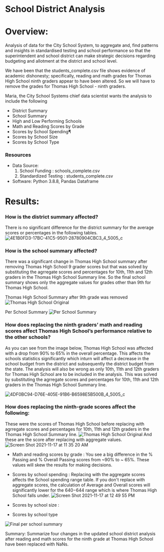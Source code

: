 # School District Analysis

# Overview:
Analysis of data for the City School System, to aggregate and, find patterns and insights in standardised testing and school performance so that the superintendent and school district can make strategic decisions regarding budgeting and allotment at the district and school level. 

We have been that the students_complete.csv file shows evidence of academic dishonesty; specifically, reading and math grades for Thomas High School ninth graders appear to have been altered. So we will have to remove the grades for Thomas High School - ninth graders. 

Maria, the City School Systems chief data scientist wants the analysis to include the following 
* District Summary
* School Summary
* High and Low Performing Schools
* Math and Reading Scores by Grade
* Scores by School Spending¶
* Scores by School Size
* Scores by School Type

### Resources
* Data Source: 
    1. School Funding : schools_complete.csv
    2. Standardized Testing : students_complete.csv
* Software: Python 3.8.8, Pandas Dataframe

# Results: 
### How is the district summary affected?
There is no significant difference for the district summary for the average scores or percentages in the following tables. 
![4E1B0FD3-17BC-41C5-9501-28780904CBC3_4_5005_c](https://user-images.githubusercontent.com/75961057/142272751-5d5935bb-6339-4f87-9f6a-91f663bd16bd.jpeg)

### How is the school summary affected?
There was a significant change in Thomas High School summary after removing Thomas High School 9 grader scores but that was solved by substituting the agrregate scores and percentages for 10th, 11th and 12th graders in the Thomas High School Summary line. So the final school summary shows only the aggregate values for grades other than 9th for Thomas High School. 

Thomas High School Summary after 9th grade was removed
![Thomas High School Original](https://user-images.githubusercontent.com/75961057/142271971-70ac1a2e-11ac-44d4-ac65-7f6958f7bd7f.png)

Per School Summary
![Per School Summary](https://user-images.githubusercontent.com/75961057/142272879-35d9787f-3374-444f-b567-ad7e68b9bd7c.png)

### How does replacing the ninth graders’ math and reading scores affect Thomas High School’s performance relative to the other schools?
As you can see from the image below, Thomas High School was affected with a drop from 90% to 65% in the overall percentage. This affects the schools statistics significantly which inturn will affect a decrease in the school budget from the district and subsequently the district budget from the state. The analysis will also be wrong as only 10th, 11th and 12th graders for Thomas High School are to be included in the analysis. This was solved by substituting the agrregate scores and percentages for 10th, 11th and 12th graders in the Thomas High School Summary line. 

![4DF0BC94-D76E-405E-91B6-B6598E5B500B_4_5005_c](https://user-images.githubusercontent.com/75961057/142273966-8c38c007-4e46-444e-9bed-770bab8ebde0.jpeg)

### How does replacing the ninth-grade scores affect the following:
These were the scores of Thomas High School before replacing with agrregate scores and percentages for 10th, 11th and 12th graders in the Thomas High School Summary line. 
![Thomas High School Original](https://user-images.githubusercontent.com/75961057/142276204-7a158319-6e27-4ea5-ad96-dc1210c37038.png)
And these are the score after replacing with aggregate values. 
![Screen Shot 2021-11-17 at 11 35 20 AM](https://user-images.githubusercontent.com/75961057/142276322-224ca7f3-16a0-45bc-bed0-f613fd059085.png)

* Math and reading scores by grade : You see a big difference in the % Passing and % Overall Passing scores from ~90% to ~ 65%. These values will skew the results for making decisions. 
* Scores by school spending : Replacing with the aggregate scores affects the School spending range table. If you don't replace with aggregate scores, the calculation of Average and Overall scores will significantly lower for the $640-$644 range which is where Thomas High School falls under. 
![Screen Shot 2021-11-17 at 12 49 55 PM](https://user-images.githubusercontent.com/75961057/142280272-fdd45a5e-0840-4c73-a262-8589d363a82e.png)


* Scores by school size : 

* Scores by school type

![Final per school summary](https://user-images.githubusercontent.com/75961057/142277002-27ca2d1c-1507-49e3-a6de-e030f09f100d.png)



Summary: Summarize four changes in the updated school district analysis after reading and math scores for the ninth grade at Thomas High School have been replaced with NaNs.
